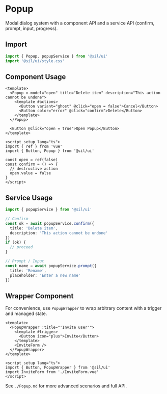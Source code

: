 # Popup

Modal dialog system with a component API and a service API (confirm, prompt, input, progress).

## Import

```ts
import { Popup, popupService } from '@sil/ui'
import '@sil/ui/style.css'
```

## Component Usage

```vue
<template>
  <Popup v-model="open" title="Delete item" description="This action cannot be undone">
    <template #actions>
      <Button variant="ghost" @click="open = false">Cancel</Button>
      <Button color="error" @click="confirm">Delete</Button>
    </template>
  </Popup>

  <Button @click="open = true">Open Popup</Button>
</template>

<script setup lang="ts">
import { ref } from 'vue'
import { Button, Popup } from '@sil/ui'

const open = ref(false)
const confirm = () => {
  // destructive action
  open.value = false
}
</script>
```

## Service Usage

```ts
import { popupService } from '@sil/ui'

// Confirm
const ok = await popupService.confirm({
  title: 'Delete item',
  description: 'This action cannot be undone'
})
if (ok) {
  // proceed
}

// Prompt / Input
const name = await popupService.prompt({
  title: 'Rename',
  placeholder: 'Enter a new name'
})
```

## Wrapper Component

For convenience, use `PopupWrapper` to wrap arbitrary content with a trigger and managed state.

```vue
<template>
  <PopupWrapper :title="'Invite user'">
    <template #trigger>
      <Button icon="plus">Invite</Button>
    </template>
    <InviteForm />
  </PopupWrapper>
</template>

<script setup lang="ts">
import { Button, PopupWrapper } from '@sil/ui'
import InviteForm from './InviteForm.vue'
</script>
```

See `./Popup.md` for more advanced scenarios and full API.
